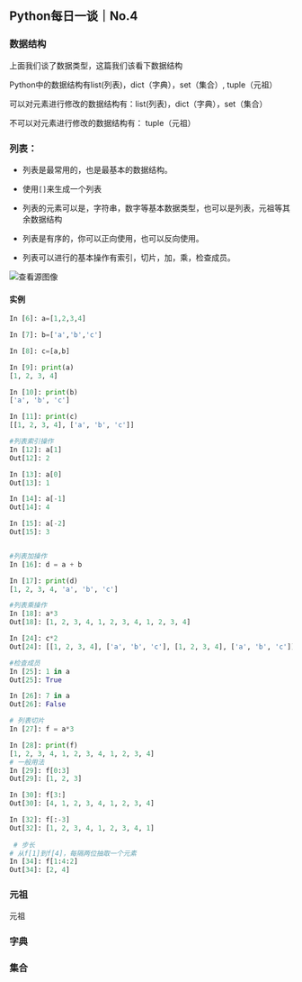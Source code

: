 ## Python每日一谈｜No.4

### 数据结构

上面我们谈了数据类型，这篇我们该看下数据结构

Python中的数据结构有list(列表)，dict（字典），set（集合）, tuple（元祖）

可以对元素进行修改的数据结构有：list(列表)，dict（字典），set（集合）

不可以对元素进行修改的数据结构有： tuple（元祖）

### 列表：

+ 列表是最常用的，也是最基本的数据结构。

+ 使用`[]`来生成一个列表

+ 列表的元素可以是，字符串，数字等基本数据类型，也可以是列表，元祖等其余数据结构

+ 列表是有序的，你可以正向使用，也可以反向使用。

+ 列表可以进行的基本操作有索引，切片，加，乘，检查成员。

![查看源图像](/Users/sujiaqi/Pictures/Typora/python-list.png)

#### 实例

```python
In [6]: a=[1,2,3,4]

In [7]: b=['a','b','c']

In [8]: c=[a,b]

In [9]: print(a)
[1, 2, 3, 4]

In [10]: print(b)
['a', 'b', 'c']

In [11]: print(c)
[[1, 2, 3, 4], ['a', 'b', 'c']]

#列表索引操作
In [12]: a[1]
Out[12]: 2

In [13]: a[0]
Out[13]: 1

In [14]: a[-1]
Out[14]: 4

In [15]: a[-2]
Out[15]: 3


#列表加操作
In [16]: d = a + b

In [17]: print(d)
[1, 2, 3, 4, 'a', 'b', 'c']

#列表乘操作
In [18]: a*3
Out[18]: [1, 2, 3, 4, 1, 2, 3, 4, 1, 2, 3, 4]

In [24]: c*2
Out[24]: [[1, 2, 3, 4], ['a', 'b', 'c'], [1, 2, 3, 4], ['a', 'b', 'c']]

#检查成员
In [25]: 1 in a
Out[25]: True

In [26]: 7 in a
Out[26]: False

# 列表切片
In [27]: f = a*3

In [28]: print(f)
[1, 2, 3, 4, 1, 2, 3, 4, 1, 2, 3, 4]
# 一般用法
In [29]: f[0:3]
Out[29]: [1, 2, 3]

In [30]: f[3:]
Out[30]: [4, 1, 2, 3, 4, 1, 2, 3, 4]

In [32]: f[:-3]
Out[32]: [1, 2, 3, 4, 1, 2, 3, 4, 1]
  
 # 步长
# 从f[1]到f[4]，每隔两位抽取一个元素
In [34]: f[1:4:2]
Out[34]: [2, 4]
```



### 元祖

元祖

### 字典

### 集合

